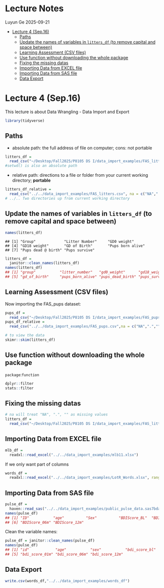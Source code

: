 Lecture Notes
================
Luyun Ge
2025-09-21

- [Lecture 4 (Sep.16)](#lecture-4-sep16)
  - [Paths](#paths)
  - [Update the names of variables in `litters_df` (to remove capital
    and space
    between)](#update-the-names-of-variables-in-litters_df-to-remove-capital-and-space-between)
  - [Learning Assessment (CSV files)](#learning-assessment-csv-files)
  - [Use function without downloading the whole
    package](#use-function-without-downloading-the-whole-package)
  - [Fixing the missing datas](#fixing-the-missing-datas)
  - [Importing Data from EXCEL file](#importing-data-from-excel-file)
  - [Importing Data from SAS file](#importing-data-from-sas-file)
  - [Data Export](#data-export)

# Lecture 4 (Sep.16)

This lecture is about Data Wrangling - Data Import and Export

``` r
library(tidyverse)
```

## Paths

- absolute path: the full address of file on computer; cons: not
  portable

``` r
litters_df = 
  read_csv("~/Desktop/Fall2025/P8105 DS I/data_import_examples/FAS_litters.csv", na = c("NA",".",""))
#setwd() is also an absolute path
```

- relative path: directions to a file or folder from your current
  working directory; **portable**

``` r
litters_df_relative = 
  read_csv("../../data_import_examples/FAS_litters.csv", na = c("NA",".",""))
# ../.. Two directories up from current working directory
```

## Update the names of variables in `litters_df` (to remove capital and space between)

``` r
names(litters_df)
```

    ## [1] "Group"             "Litter Number"     "GD0 weight"       
    ## [4] "GD18 weight"       "GD of Birth"       "Pups born alive"  
    ## [7] "Pups dead @ birth" "Pups survive"

``` r
litters_df = 
  janitor::clean_names(litters_df)
names(litters_df)
## [1] "group"           "litter_number"   "gd0_weight"      "gd18_weight"    
## [5] "gd_of_birth"     "pups_born_alive" "pups_dead_birth" "pups_survive"
```

## Learning Assessment (CSV files)

Now importing the FAS_pups dataset:

``` r
pups_df = 
  read_csv("~/Desktop/Fall2025/P8105 DS I/data_import_examples/FAS_pups.csv", na = c("NA",".",""),skip = 3)
pups_df_relative = 
  read_csv("../../data_import_examples/FAS_pups.csv",na = c("NA",".",""),skip = 3)
```

``` r
# to view the data
skimr::skim(litters_df)
```

## Use function without downloading the whole package

`package`:`function`

``` r
dplyr::filter
stats::filter
```

## Fixing the missing datas

``` r
# na will treat "NA", ".", "" as missing values
litters_df = 
  read_csv("~/Desktop/Fall2025/P8105 DS I/data_import_examples/FAS_litters.csv", na = c("NA",".",""), skip = 10)
```

## Importing Data from EXCEL file

``` r
mlb_df = 
  readxl::read_excel("../../data_import_examples/mlb11.xlsx")
```

If we only want part of columns

``` r
words_df = 
  readxl::read_excel("../../data_import_examples/LotR_Words.xlsx", range = "B3:D6")
```

## Importing Data from SAS file

``` r
pulse_df = 
  haven::read_sas("../../data_import_examples/public_pulse_data.sas7bdat")
names(pulse_df)
## [1] "ID"           "age"          "Sex"          "BDIScore_BL"  "BDIScore_01m"
## [6] "BDIScore_06m" "BDIScore_12m"
```

Clean the variable names:

``` r
pulse_df = janitor::clean_names(pulse_df)
names(pulse_df)
## [1] "id"            "age"           "sex"           "bdi_score_bl" 
## [5] "bdi_score_01m" "bdi_score_06m" "bdi_score_12m"
```

## Data Export

``` r
write.csv(words_df,"../../data_import_examples/words_df") 
```
